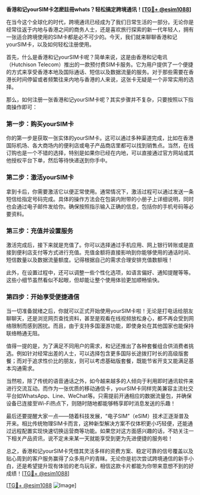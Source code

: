 **香港和记yourSIM卡怎麽註冊whats？轻松搞定跨境通讯！[[TG💪+ @esim1088](https://t.me/s/esim1088)]**

在当今这个全球化的时代，跨境通讯已经成为了我们日常生活的一部分。无论你是经常往返于内地与香港之间的商务人士，还是喜欢旅行探索的新一代年轻人，拥有一张适合跨境使用的SIM卡都是必不可少的。今天，我们就来聊聊香港和记yourSIM卡，以及如何轻松注册使用。

首先，什么是香港和记yourSIM卡呢？简单来说，这是由香港和记电讯（Hutchison Telecom）推出的一款预付费SIM卡服务。它为用户提供了一个便捷的方式来享受香港本地及国际通话、短信以及数据流量的服务。对于那些需要在香港长时间停留或者频繁往来内地与香港的人来说，这张卡无疑是一个非常实用的选择。

那么，如何注册一张香港和记yourSIM卡呢？其实步骤并不复杂，只要按照以下指南操作即可：

### 第一步：购买yourSIM卡

你的第一步是获取一张实体的yourSIM卡。这可以通过多种渠道完成，比如在香港国际机场、各大商场内的便利店或电子产品商店里都可以找到销售点。当然，在线订购也是一个不错的选择，特别是如果你已经在内地，可以直接通过官方网站或其他授权平台下单，然后等待快递送到你手中。

### 第二步：激活yourSIM卡

拿到卡后，你需要激活它以便正常使用。通常情况下，激活过程可以通过发送一条短信给指定号码完成。具体的操作方法会在包装内附带的小册子上详细说明，同时也会通过电子邮件发给你。确保按照指示输入正确的信息，包括你的手机号码等必要资料。

### 第三步：充值并设置服务

激活完成后，接下来就是充值了。你可以选择通过手机应用、网上银行转账或是直接到便利店支付等方式进行充值。充值金额将直接影响到你能够使用的通话时间、短信数量以及数据流量额度。记得根据自己的需求合理安排充值数额哦！

此外，在设置过程中，还可以调整一些个性化选项，如语言偏好、通知提醒等等。这些小细节虽然看似不起眼，但却能让整个使用体验更加顺畅愉快。

### 第四步：开始享受便捷通信

当一切准备就绪之后，你就可以正式开始使用yourSIM卡啦！无论是打电话给朋友聊聊天，还是浏览网页查找资料，甚至是观看在线视频放松身心，都不再会受到网络限制而感到困扰。而且，由于支持多国漫游功能，即使身处在其他国家也能保持联络畅通无阻。

值得一提的是，为了满足不同用户的需求，和记还推出了各种套餐组合供消费者挑选。例如针对经常出差的人士，可以选择包含更多国际长途拨打时长的高级版套餐；而对于追求性价比的朋友，则可以考虑基础版套餐，既能节省开支又能满足基本沟通需求。

当然啦，除了传统的语音通话之外，如今越来越多的人倾向于利用即时通讯软件来进行交流互动。而作为一张优质的移动通信卡，yourSIM卡同样完美兼容主流社交平台如WhatsApp、Line、WeChat等。只需提前开通相应的数据流量包，并确保设备已连接至Wi-Fi热点下，则随时随地都能够畅享即时消息发送的乐趣！

最后还要提醒大家一点——随着科技发展，“电子SIM”（eSIM）技术正逐渐普及开来。相比传统物理SIM卡而言，这种新型解决方案不仅体积更小巧轻便，还能通过远程配置实现快速切换运营商等功能。如果您对这方面感兴趣的话，不妨关注一下相关产品资讯，说不定未来某一天就能享受到更为先进便捷的服务啦！

总之，香港和记yourSIM卡凭借其灵活多样的资费方案、稳定可靠的信号覆盖以及贴心周到的客户服务赢得了众多用户的青睐。无论你是初次尝试跨境通信的新手小白，还是希望提升现有体验的老鸟玩家，相信这款卡片都能为你带来意想不到的好成绩！[[TG💪+ @esim1088](https://t.me/s/esim1088)]

[[TG💪+ @esim1088](https://t.me/s/esim1088) ![Image](https://i.postimg.cc/4NQfJmqS/Snipaste-2025-05-13-00-14-12.png)]